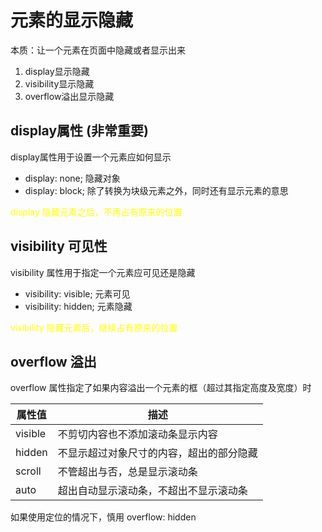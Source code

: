 # 元素的显示隐藏

本质：让一个元素在页面中隐藏或者显示出来

1. display显示隐藏
2. visibility显示隐藏
3. overflow溢出显示隐藏

## display属性  (非常重要)

display属性用于设置一个元素应如何显示

- display: none;  隐藏对象
- display: block; 除了转换为块级元素之外，同时还有显示元素的意思

<span style="color:yellow">display 隐藏元素之后，不再占有原来的位置</span>

## visibility 可见性

visibility 属性用于指定一个元素应可见还是隐藏

- visibility: visible;  元素可见
- visibility: hidden;  元素隐藏

<span style="color:yellow">visibility 隐藏元素后，继续占有原来的位置</span>

## overflow 溢出

overflow 属性指定了如果内容溢出一个元素的框（超过其指定高度及宽度）时

| 属性值  | 描述                                     |
| ------- | ---------------------------------------- |
| visible | 不剪切内容也不添加滚动条显示内容         |
| hidden  | 不显示超过对象尺寸的内容，超出的部分隐藏 |
| scroll  | 不管超出与否，总是显示滚动条             |
| auto    | 超出自动显示滚动条，不超出不显示滚动条   |

如果使用定位的情况下，慎用 overflow: hidden











